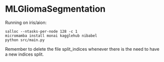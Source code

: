 # MLGliomaSegmentation

Running on iris/aion:
```
salloc --ntasks-per-node 128 -c 1 
micromamba install monai kagglehub nibabel
python src/main.py
```
Remember to delete the file split_indices whenever there is the need to have a new indices split. 
